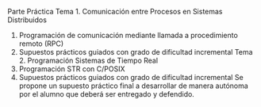 Parte Práctica
Tema 1. Comunicación entre Procesos en Sistemas Distribuidos
1. Programación de comunicación mediante llamada a procedimiento remoto
(RPC)
2. Supuestos prácticos guiados con grado de dificultad incremental
Tema 2. Programación Sistemas de Tiempo Real
1. Programación STR con C/POSIX
2. Supuestos prácticos guiados con grado de dificultad incremental
Se propone un supuesto práctico final a desarrollar de manera autónoma por el alumno
que deberá ser entregado y defendido.
